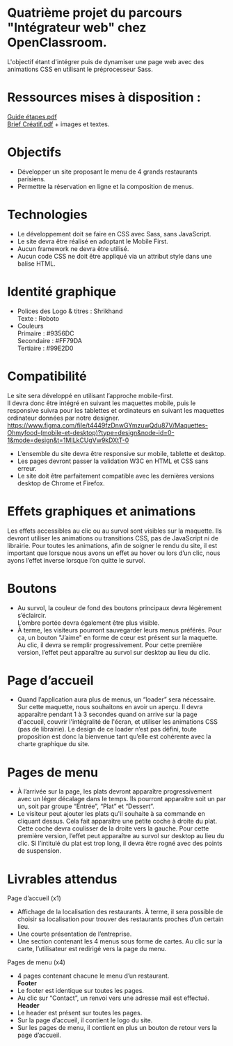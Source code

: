 # Quatrième projet du parcours "Intégrateur web" chez OpenClassroom.
L'objectif étant d'intégrer puis de dynamiser une page web avec des animations CSS en utilisant le préprocesseur Sass.

# Ressources mises à disposition :
[Guide étapes.pdf](https://github.com/Unkn0wnUser-dev/OhMyFood/files/12297769/Guide.etapes.pdf)  
[Brief Créatif.pdf](https://github.com/Unkn0wnUser-dev/OhMyFood/files/12297768/Brief.Creatif.pdf) + images et textes.

# Objectifs
- Développer un site proposant le menu de 4 grands restaurants parisiens.  
- Permettre la réservation en ligne et la composition de menus.

# Technologies
- Le développement doit se faire en CSS avec Sass, sans JavaScript.  
- Le site devra être réalisé en adoptant le Mobile First.  
- Aucun framework ne devra être utilisé.  
- Aucun code CSS ne doit être appliqué via un attribut style dans une balise HTML.

# Identité graphique
- Polices des Logo & titres : Shrikhand  
Texte : Roboto  
- Couleurs  
Primaire : #9356DC  
Secondaire : #FF79DA  
Tertiaire : #99E2D0

# Compatibilité
Le site sera développé en utilisant l’approche mobile-first.  
Il devra donc être intégré en suivant les maquettes mobile, puis le responsive suivra pour les tablettes et ordinateurs en suivant les maquettes ordinateur données par notre designer.  https://www.figma.com/file/t4449fzDnwGYmzuwQdu87V/Maquettes-Ohmyfood-(mobile-et-desktop)?type=design&node-id=0-1&mode=design&t=1MILkCUgVw9kDXtT-0  
- L’ensemble du site devra être responsive sur mobile, tablette et desktop.  
- Les pages devront passer la validation W3C en HTML et CSS sans erreur.  
- Le site doit être parfaitement compatible avec les dernières versions desktop de Chrome et Firefox.

# Effets graphiques et animations
Les effets accessibles au clic ou au survol sont visibles sur la maquette. Ils devront utiliser les animations ou transitions CSS, pas de JavaScript ni de librairie. Pour toutes les animations, afin de soigner le rendu du site, il est important que lorsque nous avons un effet au hover ou lors d’un clic, nous ayons l’effet inverse lorsque l’on quitte le survol.

# Boutons
- Au survol, la couleur de fond des boutons principaux devra légèrement s’éclaircir.  
L’ombre portée devra également être plus visible.  
- À terme, les visiteurs pourront sauvegarder leurs menus préférés. Pour ça, un bouton "J’aime" en forme de cœur est présent sur la maquette. Au clic, il devra se remplir progressivement. Pour cette première version, l’effet peut apparaître au survol sur desktop au lieu du clic.

# Page d’accueil
- Quand l’application aura plus de menus, un “loader” sera nécessaire. Sur cette maquette, nous souhaitons en avoir un aperçu. Il devra apparaître pendant 1 à 3 secondes quand on arrive sur la page d'accueil, couvrir l'intégralité de l'écran, et utiliser les animations CSS (pas de librairie). Le design de ce loader n’est pas défini, toute proposition est donc la bienvenue tant qu’elle est cohérente avec la charte graphique du site.

# Pages de menu
- À l’arrivée sur la page, les plats devront apparaître progressivement avec un léger décalage dans le temps. Ils pourront apparaître soit un par un, soit par groupe “Entrée”, “Plat” et “Dessert”.  
- Le visiteur peut ajouter les plats qu'il souhaite à sa commande en cliquant dessus. Cela fait apparaître une petite coche à droite du plat. Cette coche devra coulisser de la droite vers la gauche. Pour cette première version, l’effet peut apparaître au survol sur desktop au lieu du clic. Si l’intitulé du plat est trop long, il devra être rogné avec des points de suspension.

# Livrables attendus
Page d’accueil (x1)  
- Affichage de la localisation des restaurants. À terme, il sera possible de choisir sa localisation pour trouver des restaurants proches d’un certain lieu.  
- Une courte présentation de l’entreprise.  
- Une section contenant les 4 menus sous forme de cartes. Au clic sur la carte, l’utilisateur est redirigé vers la page du menu.

Pages de menu (x4)  
- 4 pages contenant chacune le menu d’un restaurant.   
__Footer__  
- Le footer est identique sur toutes les pages.  
- Au clic sur “Contact”, un renvoi vers une adresse mail est effectué.  
__Header__  
- Le header est présent sur toutes les pages.  
- Sur la page d’accueil, il contient le logo du site.  
- Sur les pages de menu, il contient en plus un bouton de retour vers la page d’accueil.



